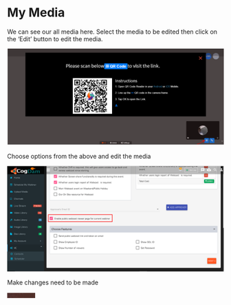 # My Media

We can see our all media here. Select the media to be edited then click on the ‘Edit’ button to edit the media.

![](../.gitbook/assets/image%20%28313%29.png)

Choose options from the above and edit the media

![](../.gitbook/assets/image%20%2863%29.png)

Make changes need to be made

![](../.gitbook/assets/image%20%28210%29.png)

